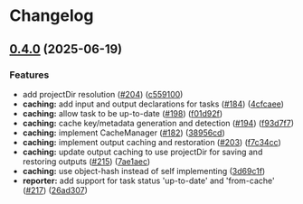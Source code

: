 # Changelog

## [0.4.0](https://github.com/nam-hle/nadle/compare/v0.3.5...v0.4.0) (2025-06-19)


### Features

* add projectDir resolution ([#204](https://github.com/nam-hle/nadle/issues/204)) ([c559100](https://github.com/nam-hle/nadle/commit/c5591007d269cd3b48c24f92a7986a8847430d64))
* **caching:** add input and output declarations for tasks ([#184](https://github.com/nam-hle/nadle/issues/184)) ([4cfcaee](https://github.com/nam-hle/nadle/commit/4cfcaee8d516ff47b80c44b23d173cc2b6fbcfd8))
* **caching:** allow task to be up-to-date ([#198](https://github.com/nam-hle/nadle/issues/198)) ([f01d92f](https://github.com/nam-hle/nadle/commit/f01d92f720dc4163af7631ad2aeafaa0b0d2aaee))
* **caching:** cache key/metadata generation and detection ([#194](https://github.com/nam-hle/nadle/issues/194)) ([f93d7f7](https://github.com/nam-hle/nadle/commit/f93d7f76e30d6816ecbfb3ae99439d03ce13f817))
* **caching:** implement CacheManager ([#182](https://github.com/nam-hle/nadle/issues/182)) ([38956cd](https://github.com/nam-hle/nadle/commit/38956cdb98adf6b0007d1752a37043ec74d5206a))
* **caching:** implement output caching and restoration ([#203](https://github.com/nam-hle/nadle/issues/203)) ([f7c34cc](https://github.com/nam-hle/nadle/commit/f7c34ccce8026c34090da0dff7bee5f26e4be10f))
* **caching:** update output caching to use projectDir for saving and restoring outputs ([#215](https://github.com/nam-hle/nadle/issues/215)) ([7ae1aec](https://github.com/nam-hle/nadle/commit/7ae1aecd7b989e5077470436219096a84adfac3f))
* **caching:** use object-hash instead of self implementing ([3d69c1f](https://github.com/nam-hle/nadle/commit/3d69c1f39e66aaca193480068bc0f08c6733fb9c))
* **reporter:** add support for task status 'up-to-date' and 'from-cache' ([#217](https://github.com/nam-hle/nadle/issues/217)) ([26ad307](https://github.com/nam-hle/nadle/commit/26ad3079c46c38cac4c4ebfe7a041259d4e20a47))
